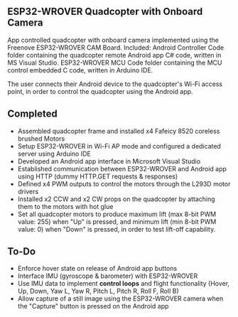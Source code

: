 ESP32-WROVER Quadcopter with Onboard Camera
-------------------------------------------

App controlled quadcopter with onboard camera implemented using the Freenove ESP32-WROVER CAM Board.
Included:
Android Controller Code folder containing the quadcopter remote Android app C# code, written in MS Visual Studio.
ESP32-WROVER MCU Code folder containing the MCU control embedded C code, written in Arduino IDE.

The user connects their Android device to the quadcopter's Wi-Fi access point, in order to control the quadcopter using the Android app.

Completed
---------
- Assembled quadcopter frame and installed x4 Fafeicy 8520 coreless brushed Motors
- Setup ESP32-WROVER in Wi-Fi AP mode and configured a dedicated server using Arduino IDE
- Developed an Android app interface in Microsoft Visual Studio
- Established communication between ESP32-WROVER and Android app using HTTP (dummy HTTP.GET requests & responses)
- Defined x4 PWM outputs to control the motors through the L293D motor drivers
- Installed x2 CCW and x2 CW props on the quadcopter by attaching them to the motors with hot glue
- Set all quadcopter motors to produce maximum lift (max 8-bit PWM value: 255) when "Up" is pressed, and minimum lift (min 8-bit PWM value: 0) when "Down" is pressed, in order to test lift-off capability. 

To-Do
-----
- Enforce hover state on release of Android app buttons
- Interface IMU (gyroscope & barometer) with ESP32-WROVER
- Use IMU data to implement **control loops** and flight functionality (Hover, Up, Down, Yaw L, Yaw R, Pitch L, Pitch R, Roll F, Roll B)
- Allow capture of a still image using the ESP32-WROVER camera when the "Capture" button is pressed on the Android app

  
